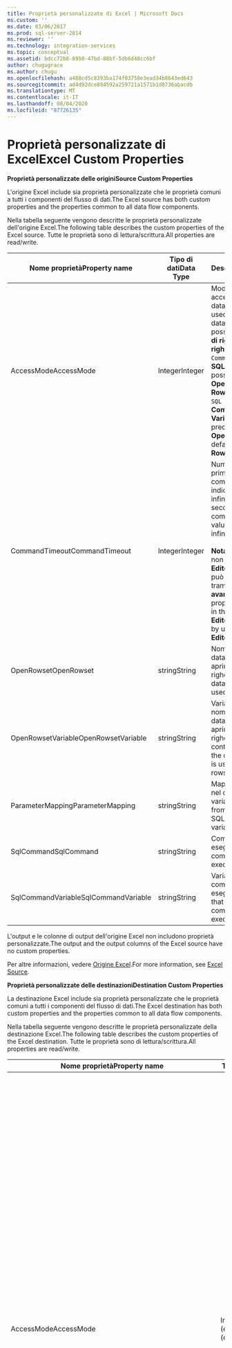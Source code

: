```yaml
---
title: Proprietà personalizzate di Excel | Microsoft Docs
ms.custom: ''
ms.date: 03/06/2017
ms.prod: sql-server-2014
ms.reviewer: ''
ms.technology: integration-services
ms.topic: conceptual
ms.assetid: bdcc72b8-8950-47bd-88bf-5db6d48cc6bf
author: chugugrace
ms.author: chugu
ms.openlocfilehash: a488cd5c8393ba174f03758e3ead34b8643ed643
ms.sourcegitcommit: ad4d92dce894592a259721a1571b1d8736abacdb
ms.translationtype: MT
ms.contentlocale: it-IT
ms.lasthandoff: 08/04/2020
ms.locfileid: "87726135"
---
```

# <a name="excel-custom-properties"></a><span data-ttu-id="0b8a7-102">Proprietà personalizzate di Excel</span><span class="sxs-lookup"><span data-stu-id="0b8a7-102">Excel Custom Properties</span></span>
  <span data-ttu-id="0b8a7-103">**Proprietà personalizzate delle origini**</span><span class="sxs-lookup"><span data-stu-id="0b8a7-103">**Source Custom Properties**</span></span>  
  
 <span data-ttu-id="0b8a7-104">L'origine Excel include sia proprietà personalizzate che le proprietà comuni a tutti i componenti del flusso di dati.</span><span class="sxs-lookup"><span data-stu-id="0b8a7-104">The Excel source has both custom properties and the properties common to all data flow components.</span></span>  
  
 <span data-ttu-id="0b8a7-105">Nella tabella seguente vengono descritte le proprietà personalizzate dell'origine Excel.</span><span class="sxs-lookup"><span data-stu-id="0b8a7-105">The following table describes the custom properties of the Excel source.</span></span> <span data-ttu-id="0b8a7-106">Tutte le proprietà sono di lettura/scrittura.</span><span class="sxs-lookup"><span data-stu-id="0b8a7-106">All properties are read/write.</span></span>  
  
|<span data-ttu-id="0b8a7-107">Nome proprietà</span><span class="sxs-lookup"><span data-stu-id="0b8a7-107">Property name</span></span>|<span data-ttu-id="0b8a7-108">Tipo di dati</span><span class="sxs-lookup"><span data-stu-id="0b8a7-108">Data Type</span></span>|<span data-ttu-id="0b8a7-109">Descrizione</span><span class="sxs-lookup"><span data-stu-id="0b8a7-109">Description</span></span>|  
|-------------------|---------------|-----------------|  
|<span data-ttu-id="0b8a7-110">AccessMode</span><span class="sxs-lookup"><span data-stu-id="0b8a7-110">AccessMode</span></span>|<span data-ttu-id="0b8a7-111">Integer</span><span class="sxs-lookup"><span data-stu-id="0b8a7-111">Integer</span></span>|<span data-ttu-id="0b8a7-112">Modalità utilizzata per accedere al database.</span><span class="sxs-lookup"><span data-stu-id="0b8a7-112">The mode used to access the database.</span></span> <span data-ttu-id="0b8a7-113">I valori possibili sono **Apri set di righe**, **Apri set di righe da variabile**, `SQL Command` e **comando SQL da variabile**.</span><span class="sxs-lookup"><span data-stu-id="0b8a7-113">The possible values are **Open Rowset**, **Open Rowset from Variable**, `SQL Command`, and **SQL Command from Variable**.</span></span> <span data-ttu-id="0b8a7-114">Il valore predefinito è **OpenRowset**.</span><span class="sxs-lookup"><span data-stu-id="0b8a7-114">The default value is **Open Rowset**.</span></span>|  
|<span data-ttu-id="0b8a7-115">CommandTimeout</span><span class="sxs-lookup"><span data-stu-id="0b8a7-115">CommandTimeout</span></span>|<span data-ttu-id="0b8a7-116">Integer</span><span class="sxs-lookup"><span data-stu-id="0b8a7-116">Integer</span></span>|<span data-ttu-id="0b8a7-117">Numero di secondi prima del timeout del comando.  Il valore 0 indica un timeout infinito.</span><span class="sxs-lookup"><span data-stu-id="0b8a7-117">The number of seconds before a command times out.  A value of 0 indicates an infinite time-out.</span></span><br /><br /> <span data-ttu-id="0b8a7-118">**Nota** Questa proprietà non è disponibile in **Editor origine Excel**, ma può essere impostata tramite **Editor avanzato**.</span><span class="sxs-lookup"><span data-stu-id="0b8a7-118">**Note** This property is not available in the **Excel Source Editor**, but can be set by using the **Advanced Editor**.</span></span>|  
|<span data-ttu-id="0b8a7-119">OpenRowset</span><span class="sxs-lookup"><span data-stu-id="0b8a7-119">OpenRowset</span></span>|<span data-ttu-id="0b8a7-120">string</span><span class="sxs-lookup"><span data-stu-id="0b8a7-120">String</span></span>|<span data-ttu-id="0b8a7-121">Nome dell'oggetto di database utilizzato per aprire un set di righe.</span><span class="sxs-lookup"><span data-stu-id="0b8a7-121">The name of the database object that is used to open a rowset.</span></span>|  
|<span data-ttu-id="0b8a7-122">OpenRowsetVariable</span><span class="sxs-lookup"><span data-stu-id="0b8a7-122">OpenRowsetVariable</span></span>|<span data-ttu-id="0b8a7-123">string</span><span class="sxs-lookup"><span data-stu-id="0b8a7-123">String</span></span>|<span data-ttu-id="0b8a7-124">Variabile che contiene il nome dell'oggetto di database utilizzato per aprire un set di righe.</span><span class="sxs-lookup"><span data-stu-id="0b8a7-124">The variable that contains the name of the database object that is used to open a rowset.</span></span>|  
|<span data-ttu-id="0b8a7-125">ParameterMapping</span><span class="sxs-lookup"><span data-stu-id="0b8a7-125">ParameterMapping</span></span>|<span data-ttu-id="0b8a7-126">string</span><span class="sxs-lookup"><span data-stu-id="0b8a7-126">String</span></span>|<span data-ttu-id="0b8a7-127">Mapping tra i parametri nel comando SQL e le variabili.</span><span class="sxs-lookup"><span data-stu-id="0b8a7-127">The mapping from parameters in the SQL command to variables.</span></span>|  
|<span data-ttu-id="0b8a7-128">SqlCommand</span><span class="sxs-lookup"><span data-stu-id="0b8a7-128">SqlCommand</span></span>|<span data-ttu-id="0b8a7-129">string</span><span class="sxs-lookup"><span data-stu-id="0b8a7-129">String</span></span>|<span data-ttu-id="0b8a7-130">Comando SQL da eseguire.</span><span class="sxs-lookup"><span data-stu-id="0b8a7-130">The SQL command to be executed.</span></span>|  
|<span data-ttu-id="0b8a7-131">SqlCommandVariable</span><span class="sxs-lookup"><span data-stu-id="0b8a7-131">SqlCommandVariable</span></span>|<span data-ttu-id="0b8a7-132">string</span><span class="sxs-lookup"><span data-stu-id="0b8a7-132">String</span></span>|<span data-ttu-id="0b8a7-133">Variabile che contiene il comando SQL da eseguire.</span><span class="sxs-lookup"><span data-stu-id="0b8a7-133">The variable that contains the SQL command to be executed.</span></span>|  
  
 <span data-ttu-id="0b8a7-134">L'output e le colonne di output dell'origine Excel non includono proprietà personalizzate.</span><span class="sxs-lookup"><span data-stu-id="0b8a7-134">The output and the output columns of the Excel source have no custom properties.</span></span>  
  
 <span data-ttu-id="0b8a7-135">Per altre informazioni, vedere [Origine Excel](excel-source.md).</span><span class="sxs-lookup"><span data-stu-id="0b8a7-135">For more information, see [Excel Source](excel-source.md).</span></span>  
  
 <span data-ttu-id="0b8a7-136">**Proprietà personalizzate delle destinazioni**</span><span class="sxs-lookup"><span data-stu-id="0b8a7-136">**Destination Custom Properties**</span></span>  
  
 <span data-ttu-id="0b8a7-137">La destinazione Excel include sia proprietà personalizzate che le proprietà comuni a tutti i componenti del flusso di dati.</span><span class="sxs-lookup"><span data-stu-id="0b8a7-137">The Excel destination has both custom properties and the properties common to all data flow components.</span></span>  
  
 <span data-ttu-id="0b8a7-138">Nella tabella seguente vengono descritte le proprietà personalizzate della destinazione Excel.</span><span class="sxs-lookup"><span data-stu-id="0b8a7-138">The following table describes the custom properties of the Excel destination.</span></span> <span data-ttu-id="0b8a7-139">Tutte le proprietà sono di lettura/scrittura.</span><span class="sxs-lookup"><span data-stu-id="0b8a7-139">All properties are read/write.</span></span>  
  
|<span data-ttu-id="0b8a7-140">Nome proprietà</span><span class="sxs-lookup"><span data-stu-id="0b8a7-140">Property name</span></span>|<span data-ttu-id="0b8a7-141">Tipo di dati</span><span class="sxs-lookup"><span data-stu-id="0b8a7-141">Data Type</span></span>|<span data-ttu-id="0b8a7-142">Descrizione</span><span class="sxs-lookup"><span data-stu-id="0b8a7-142">Description</span></span>|  
|-------------------|---------------|-----------------|  
|<span data-ttu-id="0b8a7-143">AccessMode</span><span class="sxs-lookup"><span data-stu-id="0b8a7-143">AccessMode</span></span>|<span data-ttu-id="0b8a7-144">Integer (enumerazione)</span><span class="sxs-lookup"><span data-stu-id="0b8a7-144">Integer (enumeration)</span></span>|<span data-ttu-id="0b8a7-145">Valore che specifica la modalità di accesso della destinazione al relativo database di destinazione.</span><span class="sxs-lookup"><span data-stu-id="0b8a7-145">A value that specifies how the destination accesses its destination database.</span></span><br /><br /> <span data-ttu-id="0b8a7-146">Di seguito vengono indicati i possibili valori della proprietà.</span><span class="sxs-lookup"><span data-stu-id="0b8a7-146">This property can have one of the following values:</span></span><br /><br /> <span data-ttu-id="0b8a7-147">`OpenRowset`(0): viene fornito il nome di una tabella o di una vista.</span><span class="sxs-lookup"><span data-stu-id="0b8a7-147">`OpenRowset` (0)-You provide the name of a table or view.</span></span><br /><br /> <span data-ttu-id="0b8a7-148">`OpenRowset from Variable`(1): viene fornito il nome di una variabile che contiene il nome di una tabella o di una vista.</span><span class="sxs-lookup"><span data-stu-id="0b8a7-148">`OpenRowset from Variable` (1)-You provide the name of a variable that contains the name of a table or view.</span></span><br /><br /> <span data-ttu-id="0b8a7-149">`OpenRowset Using Fastload`(3): specificare il nome di una tabella o di una vista.</span><span class="sxs-lookup"><span data-stu-id="0b8a7-149">`OpenRowset Using Fastload` (3)-You provide the name of a table or view.</span></span><br /><br /> <span data-ttu-id="0b8a7-150">`OpenRowset Using Fastload from Variable`(4): specificare il nome di una variabile che contiene il nome di una tabella o di una vista.</span><span class="sxs-lookup"><span data-stu-id="0b8a7-150">`OpenRowset Using Fastload from Variable` (4)-You provide the name of a variable that contains the name of a table or view.</span></span><br /><br /> <span data-ttu-id="0b8a7-151">`SQL Command`(2): viene fornita un'istruzione SQL.</span><span class="sxs-lookup"><span data-stu-id="0b8a7-151">`SQL Command` (2)-You provide a SQL statement.</span></span>|  
|<span data-ttu-id="0b8a7-152">CommandTimeout</span><span class="sxs-lookup"><span data-stu-id="0b8a7-152">CommandTimeout</span></span>|<span data-ttu-id="0b8a7-153">Integer</span><span class="sxs-lookup"><span data-stu-id="0b8a7-153">Integer</span></span>|<span data-ttu-id="0b8a7-154">Numero massimo di secondi durante i quali è possibile eseguire il comando SQL prima del timeout. Il valore **0** corrisponde a un intervallo infinito.</span><span class="sxs-lookup"><span data-stu-id="0b8a7-154">The maximum number of seconds that the SQL command can run before timing out. A value of **0** indicates an infinite time.</span></span> <span data-ttu-id="0b8a7-155">Il valore predefinito di questa proprietà è **0**.</span><span class="sxs-lookup"><span data-stu-id="0b8a7-155">The default value of this property is **0**.</span></span><br /><br /> <span data-ttu-id="0b8a7-156">Nota: Questa proprietà non è disponibile in **Editor destinazione Excel**, ma può essere impostata tramite **Editor avanzato**.</span><span class="sxs-lookup"><span data-stu-id="0b8a7-156">Note: This property is not available in the **Excel Destination Editor**, but can be set by using the **Advanced Editor**.</span></span>|  
|<span data-ttu-id="0b8a7-157">FastLoadKeepIdentity</span><span class="sxs-lookup"><span data-stu-id="0b8a7-157">FastLoadKeepIdentity</span></span>|<span data-ttu-id="0b8a7-158">Boolean</span><span class="sxs-lookup"><span data-stu-id="0b8a7-158">Boolean</span></span>|<span data-ttu-id="0b8a7-159">Valore che specifica se copiare i valori Identity durante il caricamento dei dati.</span><span class="sxs-lookup"><span data-stu-id="0b8a7-159">A value that specifies whether to copy identity values when data is loaded.</span></span> <span data-ttu-id="0b8a7-160">Questa proprietà è disponibile solo quando si utilizza una delle opzioni di caricamento rapido.</span><span class="sxs-lookup"><span data-stu-id="0b8a7-160">This property is available only when using one of the fast load options.</span></span> <span data-ttu-id="0b8a7-161">Il valore predefinito di questa proprietà è **False**.</span><span class="sxs-lookup"><span data-stu-id="0b8a7-161">The default value of this property is **False**.</span></span>|  
|<span data-ttu-id="0b8a7-162">FastLoadKeepNulls</span><span class="sxs-lookup"><span data-stu-id="0b8a7-162">FastLoadKeepNulls</span></span>|<span data-ttu-id="0b8a7-163">Boolean</span><span class="sxs-lookup"><span data-stu-id="0b8a7-163">Boolean</span></span>|<span data-ttu-id="0b8a7-164">Valore che specifica se copiare i valori Null durante il caricamento dei dati.</span><span class="sxs-lookup"><span data-stu-id="0b8a7-164">A value that specifies whether to copy Null values when data is loaded.</span></span> <span data-ttu-id="0b8a7-165">Questa proprietà è disponibile solo con una delle opzioni di caricamento rapido.</span><span class="sxs-lookup"><span data-stu-id="0b8a7-165">This property is available only with one of the fast load options.</span></span> <span data-ttu-id="0b8a7-166">Il valore predefinito di questa proprietà è **False**.</span><span class="sxs-lookup"><span data-stu-id="0b8a7-166">The default value of this property is **False**.</span></span>|  
|<span data-ttu-id="0b8a7-167">FastLoadMaxInsertCommitSize</span><span class="sxs-lookup"><span data-stu-id="0b8a7-167">FastLoadMaxInsertCommitSize</span></span>|<span data-ttu-id="0b8a7-168">Integer</span><span class="sxs-lookup"><span data-stu-id="0b8a7-168">Integer</span></span>|<span data-ttu-id="0b8a7-169">Valore che specifica le dimensioni del batch di cui la destinazione Excel tenta di eseguire il commit durante le operazioni di caricamento rapido.</span><span class="sxs-lookup"><span data-stu-id="0b8a7-169">A value that specifies the batch size that the Excel destination tries to commit during fast load operations.</span></span> <span data-ttu-id="0b8a7-170">Il valore predefinito è **2147483647**.</span><span class="sxs-lookup"><span data-stu-id="0b8a7-170">The default value is **2147483647**.</span></span> <span data-ttu-id="0b8a7-171">Il valore **0** indica una singola operazione di commit in seguito all'elaborazione di tutte le righe.</span><span class="sxs-lookup"><span data-stu-id="0b8a7-171">A value of **0** indicates a single commit operation after all rows are processed.</span></span>|  
|<span data-ttu-id="0b8a7-172">FastLoadOptions</span><span class="sxs-lookup"><span data-stu-id="0b8a7-172">FastLoadOptions</span></span>|<span data-ttu-id="0b8a7-173">string</span><span class="sxs-lookup"><span data-stu-id="0b8a7-173">String</span></span>|<span data-ttu-id="0b8a7-174">Raccolta di opzioni di caricamento rapido.</span><span class="sxs-lookup"><span data-stu-id="0b8a7-174">A collection of fast load options.</span></span> <span data-ttu-id="0b8a7-175">Tra le opzioni di caricamento rapido sono inclusi il blocco delle tabelle e la verifica dei vincoli.</span><span class="sxs-lookup"><span data-stu-id="0b8a7-175">The fast load options include the locking of tables and the checking of constraints.</span></span> <span data-ttu-id="0b8a7-176">È possibile specificare una, nessuna o entrambe le opzioni.</span><span class="sxs-lookup"><span data-stu-id="0b8a7-176">You can specify one, both, or neither.</span></span><br /><br /> <span data-ttu-id="0b8a7-177">Nota: Alcune opzioni valide per questa proprietà non sono disponibili in **Editor destinazione Excel**, ma possono essere impostate tramite **Editor avanzato**.</span><span class="sxs-lookup"><span data-stu-id="0b8a7-177">Note: Some options for this property are not available in the **Excel Destination Editor**, but can be set by using the **Advanced Editor**.</span></span>|  
|<span data-ttu-id="0b8a7-178">OpenRowset</span><span class="sxs-lookup"><span data-stu-id="0b8a7-178">OpenRowset</span></span>|<span data-ttu-id="0b8a7-179">string</span><span class="sxs-lookup"><span data-stu-id="0b8a7-179">String</span></span>|<span data-ttu-id="0b8a7-180">Quando AccessMode è `OpenRowset` , il nome della tabella o della vista a cui accede la destinazione Excel.</span><span class="sxs-lookup"><span data-stu-id="0b8a7-180">When AccessMode is `OpenRowset`, the name of the table or view that the Excel destination accesses.</span></span>|  
|<span data-ttu-id="0b8a7-181">OpenRowsetVariable</span><span class="sxs-lookup"><span data-stu-id="0b8a7-181">OpenRowsetVariable</span></span>|<span data-ttu-id="0b8a7-182">string</span><span class="sxs-lookup"><span data-stu-id="0b8a7-182">String</span></span>|<span data-ttu-id="0b8a7-183">Quando AccessMode è `OpenRowset from Variable` , il nome della variabile che contiene il nome della tabella o della vista a cui accede la destinazione Excel.</span><span class="sxs-lookup"><span data-stu-id="0b8a7-183">When AccessMode is `OpenRowset from Variable`, the name of the variable that contains the name of the table or view that the Excel destination accesses.</span></span>|  
|<span data-ttu-id="0b8a7-184">SqlCommand</span><span class="sxs-lookup"><span data-stu-id="0b8a7-184">SqlCommand</span></span>|<span data-ttu-id="0b8a7-185">string</span><span class="sxs-lookup"><span data-stu-id="0b8a7-185">String</span></span>|<span data-ttu-id="0b8a7-186">Quando AccessMode è `SQL Command` , istruzione Transact-SQL utilizzata dalla destinazione Excel per specificare le colonne di destinazione per i dati.</span><span class="sxs-lookup"><span data-stu-id="0b8a7-186">When AccessMode is `SQL Command`, the Transact-SQL statement that the Excel destination uses to specify the destination columns for the data.</span></span>|  
  
 <span data-ttu-id="0b8a7-187">L'input e le colonne di input della destinazione Excel non includono proprietà personalizzate.</span><span class="sxs-lookup"><span data-stu-id="0b8a7-187">The input and the input columns of the Excel destination have no custom properties.</span></span>  
  
 <span data-ttu-id="0b8a7-188">Per altre informazioni, vedere [Destinazione Excel](excel-destination.md).</span><span class="sxs-lookup"><span data-stu-id="0b8a7-188">For more information, see [Excel Destination](excel-destination.md).</span></span>  
  
## <a name="see-also"></a><span data-ttu-id="0b8a7-189">Vedere anche</span><span class="sxs-lookup"><span data-stu-id="0b8a7-189">See Also</span></span>  
 [<span data-ttu-id="0b8a7-190">Proprietà comuni</span><span class="sxs-lookup"><span data-stu-id="0b8a7-190">Common Properties</span></span>](../common-properties.md)  
  
  
